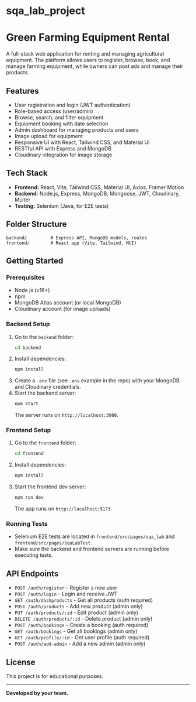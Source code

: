 # sqa_lab_project
# Green Farming Equipment Rental

A full-stack web application for renting and managing agricultural equipment. The platform allows users to register, browse, book, and manage farming equipment, while owners can post ads and manage their products.

## Features

- User registration and login (JWT authentication)
- Role-based access (user/admin)
- Browse, search, and filter equipment
- Equipment booking with date selection
- Admin dashboard for managing products and users
- Image upload for equipment
- Responsive UI with React, Tailwind CSS, and Material UI
- RESTful API with Express and MongoDB
- Cloudinary integration for image storage

## Tech Stack

- **Frontend:** React, Vite, Tailwind CSS, Material UI, Axios, Framer Motion
- **Backend:** Node.js, Express, MongoDB, Mongoose, JWT, Cloudinary, Multer
- **Testing:** Selenium (Java, for E2E tests)

## Folder Structure

```
backend/         # Express API, MongoDB models, routes
frontend/        # React app (Vite, Tailwind, MUI)
```

## Getting Started

### Prerequisites

- Node.js (v16+)
- npm
- MongoDB Atlas account (or local MongoDB)
- Cloudinary account (for image uploads)

### Backend Setup

1. Go to the `backend` folder:
   ```sh
   cd backend
   ```
2. Install dependencies:
   ```sh
   npm install
   ```
3. Create a `.env` file (see `.env` example in the repo) with your MongoDB and Cloudinary credentials.
4. Start the backend server:
   ```sh
   npm start
   ```
   The server runs on `http://localhost:3000`.

### Frontend Setup

1. Go to the `frontend` folder:
   ```sh
   cd frontend
   ```
2. Install dependencies:
   ```sh
   npm install
   ```
3. Start the frontend dev server:
   ```sh
   npm run dev
   ```
   The app runs on `http://localhost:5173`.

### Running Tests

- Selenium E2E tests are located in `frontend/src/pages/sqa_lab` and `frontend/src/pages/SqaLabTest`.
- Make sure the backend and frontend servers are running before executing tests.

## API Endpoints

- `POST /auth/register` - Register a new user
- `POST /auth/login` - Login and receive JWT
- `GET /auth/dashproducts` - Get all products (auth required)
- `POST /auth/products` - Add new product (admin only)
- `PUT /auth/products/:id` - Edit product (admin only)
- `DELETE /auth/products/:id` - Delete product (admin only)
- `POST /auth/bookings` - Create a booking (auth required)
- `GET /auth/bookings` - Get all bookings (admin only)
- `GET /auth/profile/:id` - Get user profile (auth required)
- `POST /auth/add-admin` - Add a new admin (admin only)

## License

This project is for educational purposes.

---

**Developed by your team.**
